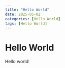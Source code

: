 ```yaml
---
title: "Hello World"
date: 2025-05-02
categories: [Hello World]
tags: [Hello World]
---
```


# Hello World

Hello world! 